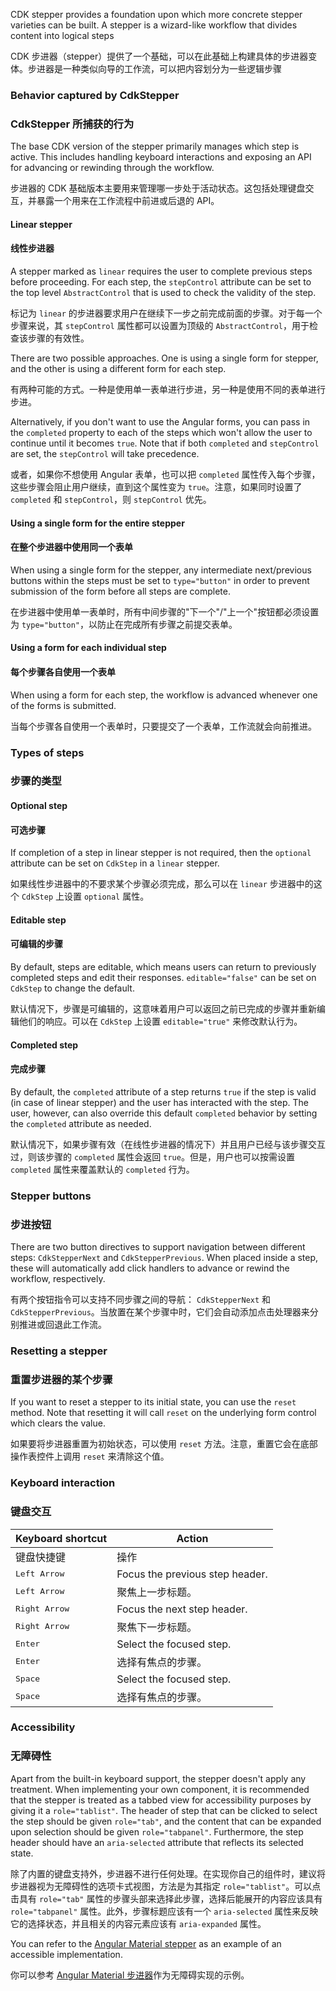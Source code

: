 CDK stepper provides a foundation upon which more concrete stepper varieties can be built. A
stepper is a wizard-like workflow that divides content into logical steps

CDK 步进器（stepper）提供了一个基础，可以在此基础上构建具体的步进器变体。步进器是一种类似向导的工作流，可以把内容划分为一些逻辑步骤

### Behavior captured by CdkStepper

### CdkStepper 所捕获的行为

The base CDK version of the stepper primarily manages which step is active. This includes handling
keyboard interactions and exposing an API for advancing or rewinding through the workflow.

步进器的 CDK 基础版本主要用来管理哪一步处于活动状态。这包括处理键盘交互，并暴露一个用来在工作流程中前进或后退的 API。

#### Linear stepper

#### 线性步进器

A stepper marked as `linear` requires the user to complete previous steps before proceeding.
For each step, the `stepControl` attribute can be set to the top level `AbstractControl` that
is used to check the validity of the step.

标记为 `linear` 的步进器要求用户在继续下一步之前完成前面的步骤。对于每一个步骤来说，其 `stepControl` 属性都可以设置为顶级的 `AbstractControl`，用于检查该步骤的有效性。

There are two possible approaches. One is using a single form for stepper, and the other is
using a different form for each step.

有两种可能的方式。一种是使用单一表单进行步进，另一种是使用不同的表单进行步进。

Alternatively, if you don't want to use the Angular forms, you can pass in the `completed` property
to each of the steps which won't allow the user to continue until it becomes `true`. Note that if
both `completed` and `stepControl` are set, the `stepControl` will take precedence.

或者，如果你不想使用 Angular 表单，也可以把 `completed` 属性传入每个步骤，这些步骤会阻止用户继续，直到这个属性变为 `true`。注意，如果同时设置了 `completed` 和 `stepControl`，则 `stepControl` 优先。

#### Using a single form for the entire stepper

#### 在整个步进器中使用同一个表单

When using a single form for the stepper, any intermediate next/previous buttons within the steps
must be set to `type="button"` in order to prevent submission of the form before all steps are
complete.

在步进器中使用单一表单时，所有中间步骤的"下一个"/"上一个"按钮都必须设置为 `type="button"`，以防止在完成所有步骤之前提交表单。

#### Using a form for each individual step

#### 每个步骤各自使用一个表单

When using a form for each step, the workflow is advanced whenever one of the forms is submitted.

当每个步骤各自使用一个表单时，只要提交了一个表单，工作流就会向前推进。

### Types of steps

### 步骤的类型

#### Optional step

#### 可选步骤

If completion of a step in linear stepper is not required, then the `optional` attribute can be set
on `CdkStep` in a `linear` stepper.

如果线性步进器中的不要求某个步骤必须完成，那么可以在 `linear` 步进器中的这个 `CdkStep` 上设置 `optional` 属性。

#### Editable step

#### 可编辑的步骤

By default, steps are editable, which means users can return to previously completed steps and
edit their responses. `editable="false"` can be set on `CdkStep` to change the default.

默认情况下，步骤是可编辑的，这意味着用户可以返回之前已完成的步骤并重新编辑他们的响应。可以在 `CdkStep` 上设置 `editable="true"` 来修改默认行为。

#### Completed step

#### 完成步骤

By default, the `completed` attribute of a step returns `true` if the step is valid (in case of
linear stepper) and the user has interacted with the step. The user, however, can also override
this default `completed` behavior by setting the `completed` attribute as needed.

默认情况下，如果步骤有效（在线性步进器的情况下）并且用户已经与该步骤交互过，则该步骤的 `completed` 属性会返回 `true`。但是，用户也可以按需设置 `completed` 属性来覆盖默认的 `completed` 行为。

### Stepper buttons

### 步进按钮

There are two button directives to support navigation between different steps:
`CdkStepperNext` and `CdkStepperPrevious`. When placed inside a step, these will automatically
add click handlers to advance or rewind the workflow, respectively.

有两个按钮指令可以支持不同步骤之间的导航： `CdkStepperNext` 和 `CdkStepperPrevious`。当放置在某个步骤中时，它们会自动添加点击处理器来分别推进或回退此工作流。

### Resetting a stepper

### 重置步进器的某个步骤

If you want to reset a stepper to its initial state, you can use the `reset` method. Note that
resetting it will call `reset` on the underlying form control which clears the value.

如果要将步进器重置为初始状态，可以使用 `reset` 方法。注意，重置它会在底部操作表控件上调用 `reset` 来清除这个值。

### Keyboard interaction

### 键盘交互

| Keyboard shortcut | Action |
| ----------------- | ------ |
| 键盘快捷键 | 操作 |
| <kbd>Left Arrow</kbd> | Focus the previous step header. |
| <kbd>Left Arrow</kbd> | 聚焦上一步标题。 |
| <kbd>Right Arrow</kbd> | Focus the next step header. |
| <kbd>Right Arrow</kbd> | 聚焦下一步标题。 |
| <kbd>Enter</kbd> | Select the focused step. |
| <kbd>Enter</kbd> | 选择有焦点的步骤。 |
| <kbd>Space</kbd> | Select the focused step. |
| <kbd>Space</kbd> | 选择有焦点的步骤。 |

### Accessibility

### 无障碍性

Apart from the built-in keyboard support, the stepper doesn't apply any treatment. When implementing
your own component, it is recommended that the stepper is treated as a tabbed view for accessibility
purposes by giving it a `role="tablist"`. The header of step that can be clicked to select the step
should be given `role="tab"`, and the content that can be expanded upon selection should be given
`role="tabpanel"`. Furthermore, the step header should have an `aria-selected` attribute that
reflects its selected state.

除了内置的键盘支持外，步进器不进行任何处理。在实现你自己的组件时，建议将步进器视为无障碍性的选项卡式视图，方法是为其指定 `role="tablist"`。可以点击具有 `role="tab"` 属性的步骤头部来选择此步骤，选择后能展开的内容应该具有 `role="tabpanel"` 属性。此外，步骤标题应该有一个 `aria-selected` 属性来反映它的选择状态，并且相关的内容元素应该有 `aria-expanded` 属性。

You can refer to the [Angular Material stepper](https://github.com/angular/components/tree/main/src/material/stepper) as an example of an accessible implementation.

你可以参考 [Angular Material 步进器](https://github.com/angular/components/tree/main/src/material/stepper)作为无障碍实现的示例。
